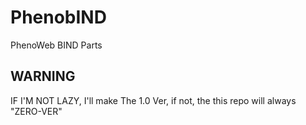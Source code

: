 # PhenobIND
PhenoWeb BIND Parts

## WARNING
IF I'M NOT LAZY, I'll make The 1.0 Ver, if not, the this repo will always "ZERO-VER"
